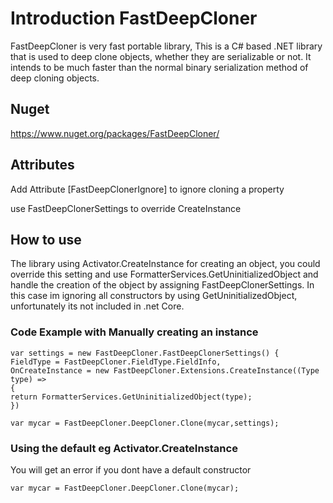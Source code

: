 # Introduction FastDeepCloner

FastDeepCloner is very fast portable library, This is a C# based .NET library that is used to deep clone objects, whether they are serializable or not. It intends to be much faster than the normal binary serialization method of deep cloning objects.

## Nuget

https://www.nuget.org/packages/FastDeepCloner/

## Attributes

Add Attribute [FastDeepClonerIgnore] to ignore cloning a property

use FastDeepClonerSettings to override CreateInstance

## How to use

The library using Activator.CreateInstance for creating an object, you could override this setting and use FormatterServices.GetUninitializedObject and handle the creation of the object by assigning FastDeepClonerSettings.
In this case im ignoring all constructors by using GetUninitializedObject, unfortunately its not included in .net Core. 

### Code Example with Manually creating an instance
```
var settings = new FastDeepCloner.FastDeepClonerSettings() {
FieldType = FastDeepCloner.FieldType.FieldInfo,
OnCreateInstance = new FastDeepCloner.Extensions.CreateInstance((Type type) =>
{
return FormatterServices.GetUninitializedObject(type);
})
        
var mycar = FastDeepCloner.DeepCloner.Clone(mycar,settings);

```
### Using the default eg Activator.CreateInstance

You will get an error if you dont have a default constructor

```
var mycar = FastDeepCloner.DeepCloner.Clone(mycar);
```
